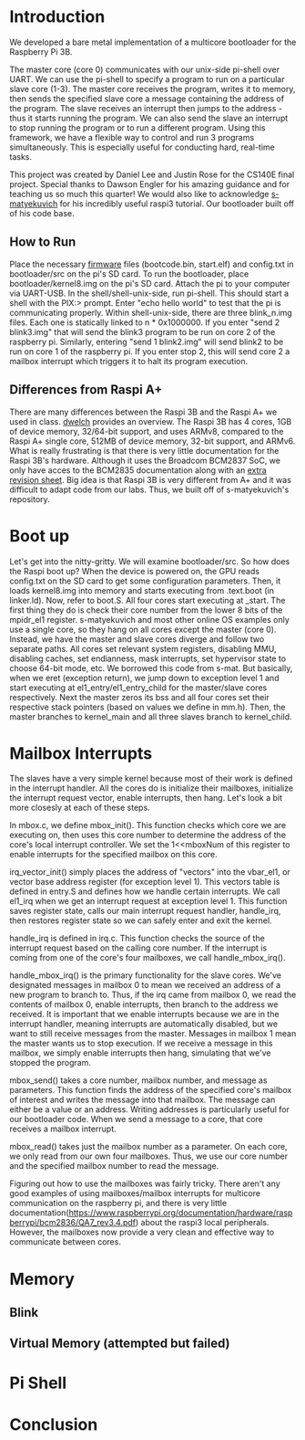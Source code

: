 # Introduction

We developed a bare metal implementation of a multicore bootloader for the Raspberry Pi 3B.

The master core (core 0) communicates with our unix-side pi-shell over UART. We can use the pi-shell to specify a program to run on a particular slave core (1-3). The master core receives the program, writes it to memory, then sends the specified slave core a message containing the address of the program. The slave receives an interrupt then jumps to the address - thus it starts running the program. We can also send the slave an interrupt to stop running the program or to run a different program. Using this framework, we have a flexible way to control and run 3 programs simultaneously. This is especially useful for conducting hard, real-time tasks.

This project was created by Daniel Lee and Justin Rose for the CS140E final project. Special thanks to Dawson Engler for his amazing guidance and for teaching us so much this quarter! We would also like to acknowledge [s-matyekuvich](https://github.com/s-matyukevich/raspberry-pi-os) for his incredibly useful raspi3 tutorial. Our bootloader built off of his code base.

## How to Run

Place the necessary [firmware](https://github.com/raspberrypi/firmware/tree/master/boot) files (bootcode.bin, start.elf) and config.txt in bootloader/src on the pi's SD card. To run the bootloader, place bootloader/kernel8.img on the pi's SD card. Attach the pi to your computer via UART-USB. In the shell/shell-unix-side, run pi-shell. This should start a shell with the PIX:> prompt. Enter "echo hello world" to test that the pi is communicating properly. Within shell-unix-side, there are three blink_n.img files. Each one is statically linked to n * 0x1000000. If you enter "send 2 blink3.img" that will send the blink3 program to be run on core 2 of the raspberry pi. Similarly, entering "send 1 blink2.img" will send blink2 to be run on core 1 of the raspberry pi. If you enter stop 2, this will send core 2 a mailbox interrupt which triggers it to halt its program execution.

## Differences from Raspi A+

There are many differences between the Raspi 3B and the Raspi A+ we used in class. [dwelch](https://github.com/dwelch67/raspberrypi) provides an overview. The Raspi 3B has 4 cores, 1GB of device memory, 32/64-bit support, and uses ARMv8, compared to the Raspi A+ single core, 512MB of device memory, 32-bit support, and ARMv6. What is really frustrating is that there is very little documentation for the Raspi 3B's hardware. Although it uses the Broadcom BCM2837 SoC, we only have acces to the BCM2835 documentation along with an [extra revision sheet](https://www.raspberrypi.org/documentation/hardware/raspberrypi/bcm2836/QA7_rev3.4.pdf). Big idea is that Raspi 3B is very different from A+ and it was difficult to adapt code from our labs. Thus, we built off of s-matyekuvich's repository.

# Boot up

Let's get into the nitty-gritty. We will examine bootloader/src. So how does the Raspi boot up? When the device is powered on, the GPU reads config.txt on the SD card to get some configuration parameters. Then, it loads kernel8.img into memory and starts executing from .text.boot (in linker.ld). Now, refer to boot.S. All four cores start executing at \_start. The first thing they do is check their core number from the lower 8 bits of the mpidr_el1 register. s-matyekuvich and most other online OS examples only use a single core, so they hang on all cores except the master (core 0). Instead, we have the master and slave cores diverge and follow two separate paths. All cores set relevant system registers, disabling MMU, disabling caches, set endianness, mask interrupts, set hypervisor state to choose 64-bit mode, etc. We borrowed this code from s-mat. But basically, when we eret (exception return), we jump down to exception level 1 and start executing at el1_entry/el1_entry_child for the master/slave cores respectively. Next the master zeros its bss and all four cores set their respective stack pointers (based on values we define in mm.h). Then, the master branches to kernel_main and all three slaves branch to kernel_child.

# Mailbox Interrupts

The slaves have a very simple kernel because most of their work is defined in the interrupt handler. All the cores do is initialize their mailboxes, initialize the interrupt request vector, enable interrupts, then hang. Let's look a bit more closesly at each of these steps.

In mbox.c, we define mbox_init(). This function checks which core we are executing on, then uses this core number to determine the address of the core's local interrupt controller. We set the 1<<mboxNum of this register to enable interrupts for the specified mailbox on this core.

irq_vector_init() simply places the address of "vectors" into the vbar_el1, or vector base address register (for exception level 1). This vectors table is defined in entry.S and defines how we handle certain interrupts. We call el1_irq when we get an interrupt request at exception level 1. This function saves register state, calls our main interrupt request handler, handle_irq, then restores register state so we can safely enter and exit the kernel.

handle_irq is defined in irq.c. This function checks the source of the interrupt request based on the calling core number. If the interrupt is coming from one of the core's four mailboxes, we call handle_mbox_irq().

handle_mbox_irq() is the primary functionality for the slave cores. We've designated messages in mailbox 0 to mean we received an address of a new program to branch to. Thus, if the irq came from mailbox 0, we read the contents of mailbox 0, enable interrupts, then branch to the address we received. It is important that we enable interrupts because we are in the interrupt handler, meaning interrupts are automatically disabled, but we want to still receive messages from the master.
Messages in mailbox 1 mean the master wants us to stop execution. If we receive a message in this mailbox, we simply enable interrupts then hang, simulating that we've stopped the program.

mbox_send() takes a core number, mailbox number, and message as parameters. This function finds the address of the specified core's mailbox of interest and writes the message into that mailbox. The message can either be a value or an address. Writing addresses is particularly useful for our bootloader code. When we send a message to a core, that core receives a mailbox interrupt.

mbox_read() takes just the mailbox number as a parameter. On each core, we only read from our own four mailboxes. Thus, we use our core number and the specified mailbox number to read the message.

Figuring out how to use the mailboxes was fairly tricky. There aren't any good examples of using mailboxes/mailbox interrupts for multicore communication on the raspberry pi, and there is very little documentation(https://www.raspberrypi.org/documentation/hardware/raspberrypi/bcm2836/QA7_rev3.4.pdf) about the raspi3 local peripherals. However, the mailboxes now provide a very clean and effective way to communicate between cores.

# Memory

## Blink

## Virtual Memory (attempted but failed)

# Pi Shell

# Conclusion 
